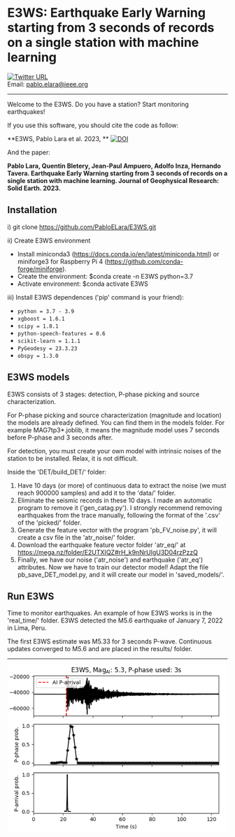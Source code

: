 # E3WS: Earthquake Early Warning starting from 3 seconds of records on a single station with machine learning

[![Twitter URL](https://img.shields.io/twitter/url/https/twitter.com/pablolarasismo.svg?style=social&label=Follow%20%40pablolarasismo)](https://twitter.com/pablolarasismo)   
Email: pablo.elara@ieee.org

-----------------------------------------

Welcome to the E3WS. Do you have a station? Start monitoring earthquakes!

If you use this software, you should cite the code as follow:   

**E3WS, Pablo Lara et al. 2023, ** [![DOI](https://zenodo.org/badge/637827897.svg)](https://zenodo.org/badge/latestdoi/637827897)

And the paper:   

**Pablo Lara, Quentin Bletery, Jean-Paul Ampuero, Adolfo Inza, Hernando Tavera. Earthquake Early Warning starting from 3 seconds of records on a single station with machine learning. Journal of Geophysical Research: Solid Earth. 2023.**

## Installation
i) git clone https://github.com/PabloELara/E3WS.git

ii) Create E3WS environment
- Install miniconda3 (https://docs.conda.io/en/latest/miniconda.html) or miniforge3 for Raspberry Pi 4 (https://github.com/conda-forge/miniforge).
- Create the environment: $conda create -n E3WS python=3.7
- Activate environment: $conda activate E3WS

iii) Install E3WS dependences ('pip' command is your friend):
- `python = 3.7 - 3.9`
- `xgboost = 1.6.1`
- `scipy = 1.8.1`
- `python-speech-features = 0.6`
- `scikit-learn = 1.1.1`
- `PyGeodesy = 23.3.23`
- `obspy = 1.3.0`


## E3WS models

E3WS consists of 3 stages: detection, P-phase picking and source characterization.

For P-phase picking and source characterization (magnitude and location) the models are already defined. You can find them in the models folder. For example MAG7tp3*.joblib, it means the magnitude model uses 7 seconds before P-phase and 3 seconds after.

For detection, you must create your own model with intrinsic noises of the station to be installed. Relax, it is not difficult.

Inside the 'DET/build_DET/' folder:
1. Have 10 days (or more) of continuous data to extract the noise (we must reach 900000 samples) and add it to the 'data/' folder.
2. Eliminate the seismic records in these 10 days. I made an automatic program to remove it ('gen_catag.py'). I strongly recommend removing earthquakes from the trace manually, following the format of the '.csv' of the 'picked/' folder.
3. Generate the feature vector with the program 'pb_FV_noise.py', it will create a csv file in the 'atr_noise/' folder.
4. Download the earthquake feature vector folder 'atr_eq/' at https://mega.nz/folder/E2UTXIQZ#rH_k9nNrUIgU3D04rzPzzQ
5. Finally, we have our noise ('atr_noise') and earthquake ('atr_eq') attributes. Now we have to train our detector model! Adapt the file pb_save_DET_model.py, and it will create our model in 'saved_models/'.

## Run E3WS
Time to monitor earthquakes.
An example of how E3WS works is in the 'real_time/' folder. E3WS detected the M5.6 earthquake of January 7, 2022 in Lima, Peru. 

The first E3WS estimate was M5.33 for 3 seconds P-wave. Continuous updates converged to M5.6 and are placed in the results/ folder.

-----------------------------------------

![map](real_time/E3WS_Lima.png)
